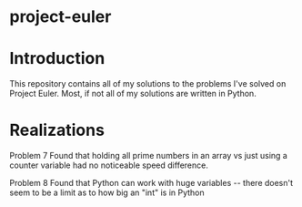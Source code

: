 # project-euler
# Introduction
This repository contains all of my solutions to the problems I've solved on Project Euler.  Most, if not all of my solutions are written in Python.

# Realizations
Problem 7
Found that holding all prime numbers in an array vs just using a counter variable had no noticeable speed difference.

Problem 8
Found that Python can work with huge variables -- there doesn't seem to be a limit as to how big an "int" is in Python

